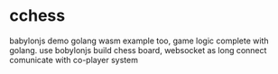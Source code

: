 # cchess
babylonjs demo
golang wasm example too, game logic complete with golang. use bobylonjs build chess board, websocket as long connect comunicate with co-player system
